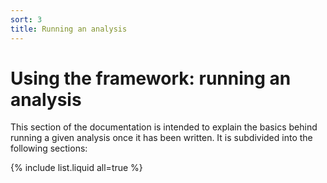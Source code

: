 ```yaml
---
sort: 3
title: Running an analysis
---
```


# Using the framework: running an analysis

This section of the documentation is intended to explain the basics
behind running a given analysis once it has been written. It is subdivided into
the following sections:

{% include list.liquid all=true %}
